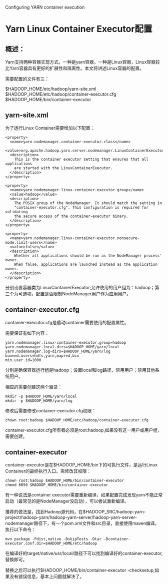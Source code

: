 Configuring YARN container execution

Yarn Linux Container Executor配置
================================

概述：
-------------------------

Yarn支持两种容器实现方式，一种是yarn容器，一种是Linux容器，Linux容器较比Yarn容器具有更好的扩展性和隔离性。本文将讲述Linux容器的配置。

需要配置的文件有三：

$HADOOP_HOME/etc/hadoop/yarn-site.xml  
$HADOOP_HOME/etc/hadoop/container-executor.cfg  
$HADOOP_HOME/bin/container-executor  

yarn-site.xml
-----------------------

为了运行Linux Container需要增加以下配置：

```
<property>
  <name>yarn.nodemanager.container-executor.class</name>
  <value>org.apache.hadoop.yarn.server.nodemanager.LinuxContainerExecutor</value>
  <description>
    This is the container executor setting that ensures that all applications
    are started with the LinuxContainerExecutor.
  </description>
</property>

<property>
  <name>yarn.nodemanager.linux-container-executor.group</name>
  <value>hadoop</value>
  <description>
    The POSIX group of the NodeManager. It should match the setting in
    "container-executor.cfg". This configuration is required for validating
    the secure access of the container-executor binary.
  </description>
</property>

<property>
  <name>yarn.nodemanager.linux-container-executor.nonsecure-mode.limit-users</name>
  <value>false</value>
  <description>
    Whether all applications should be run as the NodeManager process' owner.
    When false, applications are launched instead as the application owner.
  </description>
</property>
```

分别设置容器类为LinuxContainerExecutor;允许使用的用户组为：hadoop；第三个为可选项，配置是否限制NodeManager用户作为应用用户。

container-executor.cfg
----------------------------

container-executor.cfg是启动container需要使用的配置属性。

需要保证有如下内容：

```
yarn.nodemanager.linux-container-executor.group=hadoop
yarn.nodemanager.local-dirs=$HADOOP_HOME/yarn/local  
yarn.nodemanager.log-dirs=$HADOOP_HOME/yarn/log 
banned.users=hdfs,yarn,mapred,bin 
min.user.id=1000
```
分别是确保容器运行组是hadoop；设置local和log路径，禁用用户；禁用其他系统用户。

相应的需要创建这两个目录：

```
mkdir -p $HADOOP_HOME/yarn/local
mkdir -p $HADOOP_HOME/yarn/log
```

修改后需要修改container-executor.cfg权限：

```
chown root:hadoop $HADOOP_HOME/etc/hadoop/container-executor.cfg

```
container-executor.cfg所有者必须是root:hadoop,如果没有这一用户或用户组，需要创建。

container-executor
---------------------------

container-executor是在$HADOOP_HOME/bin下的可执行文件，是运行Linux Container的最终执行入口。需修改其权限：

```
chown root:hadoop $HADOOP_HOME/bin/container-executor 
chmod 6050 $HADOOP_HOME/bin/container-executor
```

有一种说法是container executor需要重新编译，如果配置完成发现yarn不能正常启动（最常见的是NodeManager没启动），可以尝试重新编译。

推荐的做法是，找到Hadoop源代码，在$HADOOP_SRC/hadoop-yarn-project/hadoop-yarn/hadoop-yarn-server/hadoop-yarn-server-nodemanager路径下，有一个pom.xml文件和src目录，直接使用maven编译，执行以下命令：

```
mvn package -Pdist,native -DskipTests -Dtar -Dcontainer-executor.conf.dir=$HADOOP_HOME/etc/hadoop
```
在编译好的target/native/usr/local/路径下可以找到编译好的container-executor,替换即可。

替换之后可以执行$HADOOP_HOME/bin/container-executor -checksetup,如果没有错误信息，基本上问题就解决了。


